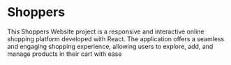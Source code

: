 # Shoppers
This Shoppers Website project is a responsive and interactive online shopping platform developed with React. The application offers a seamless and engaging shopping experience, allowing users to explore, add, and manage products in their cart with ease
